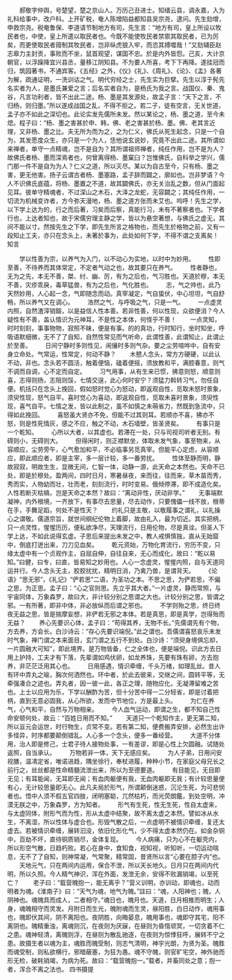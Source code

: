<!-- { "loadSidebar": true } -->
　　郝敬字仲舆，号楚望，楚之京山人。万历己丑进士。知缙云县，调永嘉，入为礼科给事中，改户科。上开矿税，奄人陈增陷益都知县吴宗尧，逮问。先生劾增，申救宗尧。税奄鲁保、李道请节制地方有司，先生言：“地方有司，皇上所设以牧民者也，中使，皇上所遣以取民者也。今既不能使牧民者禁禦其取民者，已为厉矣，而更使取民者箝制其牧民者，岂非纵虎狼入牢，而恣其搏噬哉！”又劾辅臣赵志皋力主封贡，事败而不坐，鼠首观望，谋国不忠。於是内外皆怨。己亥，大计京朝官，以浮躁降宜兴县丞，量移江阴知县。不为要人所喜，考下下再降。遂挂冠而归，筑园著书，不通宾客。《五经》之外，《仪》《礼》、《周礼》、《论》、《孟》各著为解，疏通证明，一洗训诂之气。明代穷经之士，先生实为巨擘。先生以淳于髡先名实者为人，是墨氏兼爱之言；后名实者自为，是杨氏为我之言。战国仪、秦、鬼谷，凡言功利者，皆不出此二途。杨、墨是其发源处，故孟子言：“天下之言，不归杨，则归墨。”所以遂成战国之乱，不得不拒之。若二子，徒有空言，无关世道，孟子亦不如此之深切也。此论实发先儒所未发。然以某论之，杨、墨之道，至今未熄。程子曰：“杨、墨之害甚於申、韩，佛、老之害甚於杨、墨。佛、老其言近理，又非杨、墨之比。夫无所为而为之，之为仁义，佛氏从死生起念，只是一个自为，其发愿度众生，亦只是一个为人，恁他说玄说妙，究竟不出此二途。其所谓如来禅者，单守一点精魂，岂不是自为？其所谓祖师禅者，纯任作用，岂不是为人？故佛氏者杨、墨而深焉者也，何曾离得杨、墨窠臼？岂惟佛氏，自科举之学兴，儒门那一件不是自为为人？仁义之道，所以灭尽。某以为自古至今，只有杨、墨之害，更无他害。扬子云谓古者杨、墨塞路，孟子辞而闢之，廓如也。岂非梦语？今人不识佛氏底蕴，将杨、墨置之不道，故其闢佛氏，亦无关治乱之数，但从门面起见耳。彼单守精魂者，不过深山之木石，大泽之龙蛇，无容闢之；其纯任作用，一切流为机械变诈者，方今弥天漫地，杨、墨之道方张而未艾也。呜呼！先生之学，以下学上达为的，行之而后著，习矣而后察，真能行习，未有不著察者也。下学者行也，上达者知也，故于宋儒穷理主静之学，皆以为悬空著想，与佛氏之虚无，其间不能以寸。然按先生之下学，即先生所言之格物也，而先生於格物之前，又有一段知止工夫，亦只在念头上，未著於事为，此处如何下学，不得不谓之支离矣！
知言

　　学以性善为宗，以养气为入门，以不动心为实地，以时中为妙用。
　　性即至善，不待养而其体常定，不定者气动之也，故其要只在养气。
　　性者静也，无为之先，本无不善，桀、纣、幽、厉，有为之后也，气习胜也。天道於穆，本无不善，灾疹乖戾，毒草猛兽，有为之后也，气化胜也。
　　志，气之帅也，此乃天然妙用，人心起一念，气即随念而动。真宰凝定，气自蛰伏，中心坦坦，气自舒畅，所以养气又在调心。
　　浩然之气，与呼吸之气，只是一气。
　　一点虚灵内照，自然渣滓销鎔，以是益信人性本善。若非性善，何以性现，众欲便消？今人疑性有不善，盖认情识为元神耳，不是性之本体，何怪乎不善！
　　一点灵知，时时刻刻，事事物物，寂照不昧，便是有事。的的真功，行时知行，坐时知坐，呼吸语默细微，无不了了自知，自然性常见而气听命，此谓性善，此谓知止，此谓止於至善。
　　日间宁静时多则性见，闹攘时多则气杂。要之尘劳喧哗中，自有安身立命处。气常运，性常定，何动不静？
　　木戆人念头，常方方硬硬，以此认不动，非也。念头若不圆活，触着便恼，磕着便摇，须放教和平，满腔春意，则气不调而自调，心不定而自定。
　　习气用事，从有生来已惯，拂意则怒，顺意则喜，志得则扬，志阻则馁，七情交逞，此心何时安宁？须猛力斡转习气，勿任自便。机括只在念头上挽回，假如怒时觉心为怒动，即返观自性，觅取未怒时景象，须臾性现，怒气自平。喜时觉心为喜动，即返观自性，觅取未喜时景象，须臾性现，喜气自平。七情之发，皆以此制之，虽不如慎之未萌省力，然既到急流中，只得如此挽回。
　　喜怒虽大贤亦不免，但能不过其则耳。若顺亦不喜，拂亦不怒，则是性死情灰，感之不应，触之不动，木石墙壁，皆圣贤矣。
　　有事只是一个乾知。
　　心所以大者，以其虚也。若滞在一处，只与司视司听者无别。有碍则小，无碍则大。
　　但得闲时，则正襟默坐，体取未发气象，事至物来，从容顺应，尘劳旁午，心气愈加和平，不必临事另觅真宰。但能平心定虑，从容顺应，即此顺应者，即是主宰，多一层计较，多一番劳扰。
　　性体至静而明，静故寂寂，明故生生，显微无间，仁智一体，动静一源，此天命之本然也。天命不已处，即是於穆处。盈两间，四时日月，寒暑昼夜，来而往，往而来，草木苗而秀，秀而实，人物幼而壮，壮而老，刻刻流行，时时变易。俄倾停滞，即不成造化矣。人性若断灭枯槁，岂是天命之本然？故曰：“离动非性，厌动非学。”
　　无事端默凝神，内外根境，一齐放下，有事尽去思量，尽去动作，只要傀儡一线不放，根蒂在手，手舞足蹈，何处不是性天？
　　约礼只是主敬，以敬履事之谓礼，以礼操心之谓敬。儒道宗旨，就世间纲纪伦物上着脚，故由礼入，最为切近。其实把柄，只一点灵性，惺惺历历，便私欲净尽，天理流行，日用伦物，尽是真诠。但圣人下学上达，不如此说得玄虚。子思后来提出未发之中，教人戒惧慎独，直从无始窟中，倒底打迸出来，刀刀见血矣。
　　乾元资始，万物化育流行，穷历不变，只缘太虚中有一个贞观作主，自屈自伸，自往自来，无心而成化，故曰：“乾以易知。”曰健，曰专，曰直，皆易知之妙用也。人心一念虚灵，惺惺内照，自与天道同运并行。今人念头无主，胶胶扰扰，精明日消，乃禽乃兽，是谓背天。
　　《论语》“思无邪”，《礼记》“俨若思”二语，为圣功之本。不思之思，为俨若思，不偏之思，为正思。孟子曰：“心之官则思。先立乎其大者。”一片虚灵，静而常照，与宇宙同体，万象森罗，故曰大，非计较分别之思谓之大也。计较分别之思，皆谓之邪。一有所著，即非中体，非必放纵而后谓之邪也。
　　不学则殆之思，终日终夜无益之思，皆是揣摩妄想，非俨若无邪之本体。若是真思，即是真学，岂得殆而无益？
　　养心先要识心体，孟子曰：“苟得其养，无物不长。”先儒谓先有个物，方去养，方会长。白沙诗云：“存心先要识端倪。”此之谓也。吾儒谓喜怒哀乐未发时气象，禅门谓之本来面目，玄门谓之五行不到处。白沙诗：“须臾身境俱忘却，一片圆融大可知”，即此境界。是万物皆备，仁之全体也，便是端倪。识此方去日用上护持，工夫才有下落，先辈谓如鸡伏卵，如龙养珠，先要有珠有卵，方去抱养，非茫茫泛用其心也。
　　日用感遇，情识牵缠，千头万绪，如理乱丝。昔人有环中弄丸之喻，胸次何洒然也。环中者，於此去彼来，交继之间，圆转平等，无牵强凑合之迹也。弄丸者，因一彼一此，各正之理，随物应化，无凝滞留难之苦也。上士以应用为乐，下学以酬酢为苦，但十分苦中得一二分轻省，即是讨着把柄，直到无意必固我，从心所欲，发而中节地位，方是最上头。
　　为仁在养气，心气和平，自然与万物相亲。
　　今人血气运动，即谓之生，都不知自己性命安顿何处，故云：“百姓日用而不知。”
　　天道只一个乾知作主，更无第二知，所以亘元会运世，时行物生，贞常不变。若有第二知，便费搬弄安排，必然生出许多怪异，时序都要颠倒错乱。人心多一个念头，便多一番经营。
　　大道不分体用，治人即是修己，士君子待人接物处事，一有差谬，即是心性上欠圆融。试随处返照，自当承认。
　　万物若非一体，天下无感应矣。
　　为人子弟，日用问安视膳，温凊定省，唯诺进趋，隅坐徐行，奉杖进履，种种小节，在家庭父母兄长之前行之，丝丝都是性命精髓流泄出来，所以为至德要道。
　　有目能见，无目即无见；有耳能闻，无耳即无闻；有血肉躯便有我，无血肉躯即无我；有计较思量便有心，无计较思量即无心。此凡夫局於形气，所谓颠倒迷惑，沉沦生死，为可悲悯者也。悟中人须不假五官四肢，闭明塞聪，兀然枯朽，而光荧朗鑑，到处空明，冲漠无朕之中，万象森罗，方为知者。
　　形气有生死，性无生死，性自太虚来，与太虚同体，附形气而为性，形从太虚中结聚，故不离太虚之本然。譬如冰从水生，不离湿，所以性体与虚合也。形毁气散之后，一点虚明不被情识牵缠，复还太虚去。若被情识牵缠，展转汩没，依旧化形化气，少不得太虚本然仍在。如金杂铜中，百劫不坏，直待铜质销尽，金体复现。
　　今人病痛，只为心不在躯壳内，所以形空气散，日趋朽败。若心在身中，食知食，视知视，听知听，一切运动喘息，无不了了自知，则神常凝，气常聚，精常固，昔贤所以言“心要在腔子内”也。
　　天地元气，只在两间内运用，保合不泄，所以天长地久。日月只在两间内代明，所以久照。今人精气神识，浑在外面，发泄无余，安得不败漏销竭，以至死亡？
　　老子曰：“载营魄抱一，能无离乎？”营义训明，亦训动，即魂也，动而明者为魂。《淮南子》曰：“天气为魂，地气为魄。”註曰：“魂，人阳神也；魄，人阴神也。魂魄具而成人，二者相守。”魂日也，魄月也。天道，日月相推而明生；人身，魂魄相守而灵发。月附日而生光，魄附魂而生灵，昼阳胜，白日动作，魂用事也，魄即伏其间，阴不离阳也。夜阴胜，向晦晏息，魄用事也，魂即守其宅，阳不离阴也。魄精重浊，离魂则沉，在夜则为厌寐，在昼则为昏惰顽冥，一切贪着不仁之患。魂神轻清，离魄则浮，在昼则为散乱驰逐，在夜则为惊悸狂呼，展转不宁之患。故摄生者以魂为主，魂胜而魄受制，则志气清明，神宇光朗，为贤为圣。魄胜而魂受制，则私欲横行，邪暗蔽塞，为狂为愚。魂不守魄，则官旷宅空，神外驰而形无检，破耗销竭，为病为死。故曰：“载营魄抱一。”载者，并畜同处之意；抱一者，浑合不离之法也。
四书摄提


